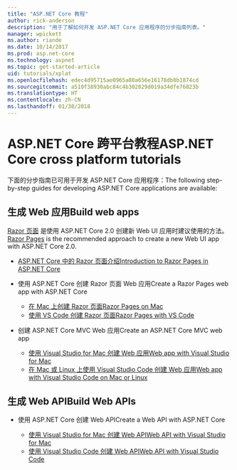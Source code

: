 ```yaml
---
title: "ASP.NET Core 教程"
author: rick-anderson
description: "用于了解如何开发 ASP.NET Core 应用程序的分步指南列表。"
manager: wpickett
ms.author: riande
ms.date: 10/14/2017
ms.prod: asp.net-core
ms.technology: aspnet
ms.topic: get-started-article
uid: tutorials/xplat
ms.openlocfilehash: edec4d95715ae0965a80a656e16178db0b1874cd
ms.sourcegitcommit: a510f38930abc84c4b302029d019a34dfe76823b
ms.translationtype: HT
ms.contentlocale: zh-CN
ms.lasthandoff: 01/30/2018
---
```

# <a name="aspnet-core-cross-platform-tutorials"></a><span data-ttu-id="347ba-103">ASP.NET Core 跨平台教程</span><span class="sxs-lookup"><span data-stu-id="347ba-103">ASP.NET Core cross platform tutorials</span></span>

<span data-ttu-id="347ba-104">下面的分步指南已可用于开发 ASP.NET Core 应用程序：</span><span class="sxs-lookup"><span data-stu-id="347ba-104">The following step-by-step guides for developing ASP.NET Core applications are available:</span></span>

## <a name="build-web-apps"></a><span data-ttu-id="347ba-105">生成 Web 应用</span><span class="sxs-lookup"><span data-stu-id="347ba-105">Build web apps</span></span>

<span data-ttu-id="347ba-106">[Razor 页面](xref:mvc/razor-pages/index) 是使用 ASP.NET Core 2.0 创建新 Web UI 应用时建议使用的方法。</span><span class="sxs-lookup"><span data-stu-id="347ba-106">[Razor Pages](xref:mvc/razor-pages/index) is the recommended approach to create a new Web UI app with ASP.NET Core 2.0.</span></span>

* [<span data-ttu-id="347ba-107">ASP.NET Core 中的 Razor 页面介绍</span><span class="sxs-lookup"><span data-stu-id="347ba-107">Introduction to Razor Pages in ASP.NET Core</span></span>](xref:mvc/razor-pages/index)
* <span data-ttu-id="347ba-108">使用 ASP.NET Core 创建 Razor 页面 Web 应用</span><span class="sxs-lookup"><span data-stu-id="347ba-108">Create a Razor Pages web app with ASP.NET Core</span></span>

   * [<span data-ttu-id="347ba-109">在 Mac 上创建 Razor 页面</span><span class="sxs-lookup"><span data-stu-id="347ba-109">Razor Pages on Mac</span></span>](xref:tutorials/razor-pages-mac/index)
   * [<span data-ttu-id="347ba-110">使用 VS Code 创建 Razor 页面</span><span class="sxs-lookup"><span data-stu-id="347ba-110">Razor Pages with VS Code</span></span>](xref:tutorials/razor-pages-vsc/index)  

* <span data-ttu-id="347ba-111">创建 ASP.NET Core MVC Web 应用</span><span class="sxs-lookup"><span data-stu-id="347ba-111">Create an ASP.NET Core MVC web app</span></span>

   * [<span data-ttu-id="347ba-112">使用 Visual Studio for Mac 创建 Web 应用</span><span class="sxs-lookup"><span data-stu-id="347ba-112">Web app with Visual Studio for Mac</span></span>](first-mvc-app-mac/index.md)
   * [<span data-ttu-id="347ba-113">在 Mac 或 Linux 上使用 Visual Studio Code 创建 Web 应用</span><span class="sxs-lookup"><span data-stu-id="347ba-113">Web app with Visual Studio Code on Mac or Linux</span></span>](first-mvc-app-xplat/index.md)

## <a name="build-web-apis"></a><span data-ttu-id="347ba-114">生成 Web API</span><span class="sxs-lookup"><span data-stu-id="347ba-114">Build Web APIs</span></span>
* <span data-ttu-id="347ba-115">使用 ASP.NET Core 创建 Web API</span><span class="sxs-lookup"><span data-stu-id="347ba-115">Create a Web API with ASP.NET Core</span></span>

  * [<span data-ttu-id="347ba-116">使用 Visual Studio for Mac 创建 Web API</span><span class="sxs-lookup"><span data-stu-id="347ba-116">Web API with Visual Studio for Mac</span></span>](xref:tutorials/first-web-api-mac)
  * [<span data-ttu-id="347ba-117">使用 Visual Studio Code 创建 Web API</span><span class="sxs-lookup"><span data-stu-id="347ba-117">Web API with Visual Studio Code</span></span>](web-api-vsc.md)

